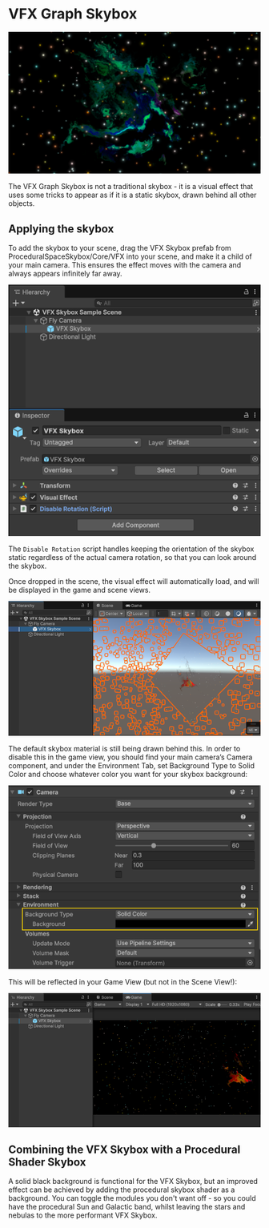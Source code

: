 # VFX Graph Skybox

![VFX Graph Skybox](../assets/images/vfx-graph-setup/vfx-graph-skybox.png)

The VFX Graph Skybox is not a traditional skybox - it is a visual effect that uses some tricks to appear as if it is a static skybox, drawn behind all other objects.

## Applying the skybox

To add the skybox to your scene, drag the VFX Skybox prefab from ProceduralSpaceSkybox/Core/VFX into your scene, and make it a child of your main camera. This ensures the effect moves with the camera and always appears infinitely far away.


![Prefab Setup](../assets/images/vfx-graph-setup/vfx-skybox-prefab-setup.png)

The `Disable Rotation` script handles keeping the orientation of the skybox static regardless of the actual camera rotation, so that you can look around the skybox.

Once dropped in the scene, the visual effect will automatically load, and will be displayed in the game and scene views.

![VFX Prefab In Scene](../assets/images/vfx-graph-setup/vfx-skybox-prefab-in-scene.png)

The default skybox material is still being drawn behind this. In order to disable this in the game view, you should find your main camera’s Camera component, and under the Environment Tab, set Background Type to Solid Color and choose whatever color you want for your skybox background:

![Camera Setup](../assets/images/vfx-graph-setup/camera-background-setup.png)

This will be reflected in your Game View (but not in the Scene View!):

![VFX Skybox Game View](../assets/images/vfx-graph-setup/vfx-graph-solid-background-in-scene.png)

## Combining the VFX Skybox with a Procedural Shader Skybox

A solid black background is functional for the VFX Skybox, but an improved effect can be achieved by adding the procedural skybox shader as a background. You can toggle the modules you don't want off - so you could have the procedural Sun and Galactic band, whilst leaving the stars and nebulas to the more performant VFX Skybox.
